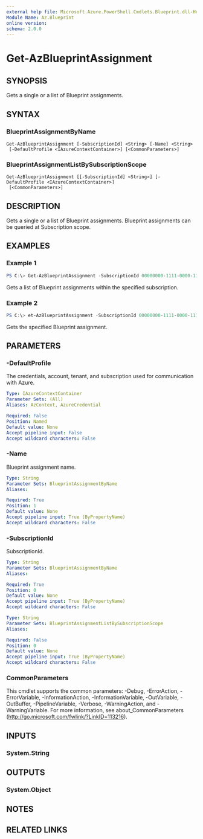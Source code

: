 ```yaml
---
external help file: Microsoft.Azure.PowerShell.Cmdlets.Blueprint.dll-Help.xml
Module Name: Az.Blueprint
online version:
schema: 2.0.0
---
```


# Get-AzBlueprintAssignment

## SYNOPSIS
Gets a single or a list of Blueprint assignments.

## SYNTAX

### BlueprintAssignmentByName
```
Get-AzBlueprintAssignment [-SubscriptionId] <String> [-Name] <String>
 [-DefaultProfile <IAzureContextContainer>] [<CommonParameters>]
```

### BlueprintAssignmentListBySubscriptionScope
```
Get-AzBlueprintAssignment [[-SubscriptionId] <String>] [-DefaultProfile <IAzureContextContainer>]
 [<CommonParameters>]
```

## DESCRIPTION
Gets a single or a list of Blueprint assignments. Blueprint assignments can be queried at Subscription scope.

## EXAMPLES

### Example 1
```powershell
PS C:\> Get-AzBlueprintAssignment -SubscriptionId 00000000-1111-0000-1111-000000000000
```

Gets a list of Blueprint assignments within the specified subscription.

### Example 2
```powershell
PS C:\> et-AzBlueprintAssignment -SubscriptionId 00000000-1111-0000-1111-000000000000 -Name "myAssignmentName"
```

Gets the specified Blueprint assignment.

## PARAMETERS

### -DefaultProfile
The credentials, account, tenant, and subscription used for communication with Azure.

```yaml
Type: IAzureContextContainer
Parameter Sets: (All)
Aliases: AzContext, AzureCredential

Required: False
Position: Named
Default value: None
Accept pipeline input: False
Accept wildcard characters: False
```

### -Name
Blueprint assignment name.

```yaml
Type: String
Parameter Sets: BlueprintAssignmentByName
Aliases:

Required: True
Position: 1
Default value: None
Accept pipeline input: True (ByPropertyName)
Accept wildcard characters: False
```

### -SubscriptionId
SubscriptionId.

```yaml
Type: String
Parameter Sets: BlueprintAssignmentByName
Aliases:

Required: True
Position: 0
Default value: None
Accept pipeline input: True (ByPropertyName)
Accept wildcard characters: False
```

```yaml
Type: String
Parameter Sets: BlueprintAssignmentListBySubscriptionScope
Aliases:

Required: False
Position: 0
Default value: None
Accept pipeline input: True (ByPropertyName)
Accept wildcard characters: False
```

### CommonParameters
This cmdlet supports the common parameters: -Debug, -ErrorAction, -ErrorVariable, -InformationAction, -InformationVariable, -OutVariable, -OutBuffer, -PipelineVariable, -Verbose, -WarningAction, and -WarningVariable.
For more information, see about_CommonParameters (http://go.microsoft.com/fwlink/?LinkID=113216).

## INPUTS

### System.String

## OUTPUTS

### System.Object
## NOTES

## RELATED LINKS
